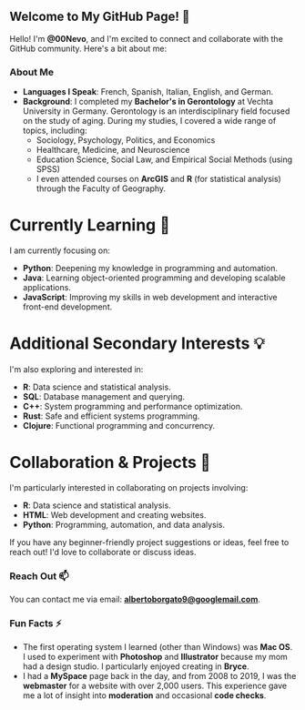 ## Welcome to My GitHub Page! 👋

Hello! I'm **@00Nevo**, and I'm excited to connect and collaborate with the GitHub community. Here's a bit about me:

### About Me
- **Languages I Speak**: French, Spanish, Italian, English, and German.
- **Background**: I completed my **Bachelor's in Gerontology** at Vechta University in Germany. Gerontology is an interdisciplinary field focused on the study of aging. During my studies, I covered a wide range of topics, including:
    - Sociology, Psychology, Politics, and Economics
    - Healthcare, Medicine, and Neuroscience
    - Education Science, Social Law, and Empirical Social Methods (using SPSS)
    - I even attended courses on **ArcGIS** and **R** (for statistical analysis) through the Faculty of Geography.

# Currently Learning 🌱
I am currently focusing on:
- **Python**: Deepening my knowledge in programming and automation.
- **Java**: Learning object-oriented programming and developing scalable applications.
- **JavaScript**: Improving my skills in web development and interactive front-end development.

# Additional Secondary Interests 💡
I'm also exploring and interested in:
- **R**: Data science and statistical analysis.
- **SQL**: Database management and querying.
- **C++**: System programming and performance optimization.
- **Rust**: Safe and efficient systems programming.
- **Clojure**: Functional programming and concurrency.

# Collaboration & Projects 💞
I'm particularly interested in collaborating on projects involving:
- **R**: Data science and statistical analysis.
- **HTML**: Web development and creating websites.
- **Python**: Programming, automation, and data analysis.


If you have any beginner-friendly project suggestions or ideas, feel free to reach out! I'd love to collaborate or discuss ideas.

### Reach Out 📫
You can contact me via email: **[albertoborgato9@googlemail.com](mailto:albertoborgato9@googlemail.com)**.

### Fun Facts ⚡
- The first operating system I learned (other than Windows) was **Mac OS**. I used to experiment with **Photoshop** and **Illustrator** because my mom had a design studio. I particularly enjoyed creating in **Bryce**.
- I had a **MySpace** page back in the day, and from 2008 to 2019, I was the **webmaster** for a website with over 2,000 users. This experience gave me a lot of insight into **moderation** and occasional **code checks**.

